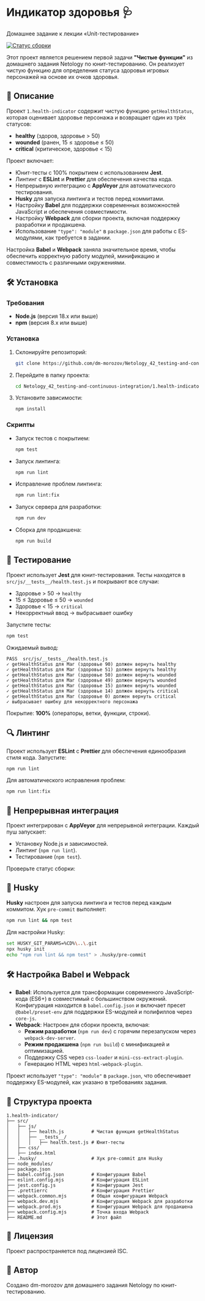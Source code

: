 # Индикатор здоровья 🩺
Домашнее задание к лекции «Unit-тестирование»

[![Статус сборки](https://ci.appveyor.com/api/projects/status/e6605ggww608a62w?svg=true)](https://ci.appveyor.com/project/dm-morozov/netology-42-testing-and-continuous-integration/)

Этот проект является решением первой задачи **"Чистые функции"** из домашнего задания Netology по юнит-тестированию. Он реализует чистую функцию для определения статуса здоровья игровых персонажей на основе их очков здоровья.

## 📖 Описание

Проект `1.health-indicator` содержит чистую функцию `getHealthStatus`, которая оценивает здоровье персонажа и возвращает один из трёх статусов:

- **healthy** (здоров, здоровье &gt; 50)
- **wounded** (ранен, 15 ≤ здоровье ≤ 50)
- **critical** (критическое, здоровье &lt; 15)

Проект включает:

- Юнит-тесты с 100% покрытием с использованием **Jest**.
- Линтинг с **ESLint** и **Prettier** для обеспечения качества кода.
- Непрерывную интеграцию с **AppVeyor** для автоматического тестирования.
- **Husky** для запуска линтинга и тестов перед коммитами.
- Настройку **Babel** для поддержки современных возможностей JavaScript и обеспечения совместимости.
- Настройку **Webpack** для сборки проекта, включая поддержку разработки и продакшена.
- Использование `"type": "module"` в `package.json` для работы с ES-модулями, как требуется в задании.

Настройка **Babel** и **Webpack** заняла значительное время, чтобы обеспечить корректную работу модулей, минификацию и совместимость с различными окружениями.

## 🛠️ Установка

### Требования

- **Node.js** (версия 18.x или выше)
- **npm** (версия 8.x или выше)

### Установка

1. Склонируйте репозиторий:

   ```bash
   git clone https://github.com/dm-morozov/Netology_42_testing-and-continuous-integration.git
   ```
2. Перейдите в папку проекта:

   ```bash
   cd Netology_42_testing-and-continuous-integration/1.health-indicator
   ```
3. Установите зависимости:

   ```bash
   npm install
   ```

### Скрипты

- Запуск тестов с покрытием:

  ```bash
  npm test
  ```
- Запуск линтинга:

  ```bash
  npm run lint
  ```
- Исправление проблем линтинга:

  ```bash
  npm run lint:fix
  ```
- Запуск сервера для разработки:

  ```bash
  npm run dev
  ```
- Сборка для продакшена:

  ```bash
  npm run build
  ```

## 🧪 Тестирование

Проект использует **Jest** для юнит-тестирования. Тесты находятся в `src/js/__tests__/health.test.js` и покрывают все случаи:

- Здоровье &gt; 50 → `healthy`
- 15 ≤ Здоровье ≤ 50 → `wounded`
- Здоровье &lt; 15 → `critical`
- Некорректный ввод → выбрасывает ошибку

Запустите тесты:

```bash
npm test
```

Ожидаемый вывод:

```
PASS  src/js/__tests__/health.test.js
✓ getHealthStatus для Маг (здоровье 90) должен вернуть healthy
✓ getHealthStatus для Маг (здоровье 51) должен вернуть healthy
✓ getHealthStatus для Маг (здоровье 50) должен вернуть wounded
✓ getHealthStatus для Маг (здоровье 49) должен вернуть wounded
✓ getHealthStatus для Маг (здоровье 15) должен вернуть wounded
✓ getHealthStatus для Маг (здоровье 14) должен вернуть critical
✓ getHealthStatus для Маг (здоровье 0) должен вернуть critical
✓ выбрасывает ошибку для некорректного персонажа
```

Покрытие: **100%** (операторы, ветки, функции, строки).

## 🔍 Линтинг

Проект использует **ESLint** с **Prettier** для обеспечения единообразия стиля кода. Запустите:

```bash
npm run lint
```

Для автоматического исправления проблем:

```bash
npm run lint:fix
```

## 🚀 Непрерывная интеграция

Проект интегрирован с **AppVeyor** для непрерывной интеграции. Каждый пуш запускает:

- Установку Node.js и зависимостей.
- Линтинг (`npm run lint`).
- Тестирование (`npm test`).

Проверьте статус сборки:

## 🐶 Husky

**Husky** настроен для запуска линтинга и тестов перед каждым коммитом. Хук `pre-commit` выполняет:

```bash
npm run lint && npm test
```

Для настройки Husky:

```bash
set HUSKY_GIT_PARAMS=%CD%\..\.git
npx husky init
echo "npm run lint && npm test" > .husky/pre-commit
```

## 🛠️ Настройка Babel и Webpack

- **Babel**: Используется для трансформации современного JavaScript-кода (ES6+) в совместимый с большинством окружений. Конфигурация находится в `babel.config.json` и включает пресет `@babel/preset-env` для поддержки ES-модулей и полифиллов через `core-js`.
- **Webpack**: Настроен для сборки проекта, включая:
  - **Режим разработки** (`npm run dev`) с горячим перезапуском через `webpack-dev-server`.
  - **Режим продакшена** (`npm run build`) с минификацией и оптимизацией.
  - Поддержку CSS через `css-loader` и `mini-css-extract-plugin`.
  - Генерацию HTML через `html-webpack-plugin`.

Проект использует `"type": "module"` в `package.json`, что обеспечивает поддержку ES-модулей, как указано в требованиях задания.

## 📂 Структура проекта

```
1.health-indicator/
├── src/
│   ├── js/
│   │   ├── health.js          # Чистая функция getHealthStatus
│   │   ├── __tests__/
│   │   │   ├── health.test.js # Юнит-тесты
│   ├── css/
│   ├── index.html
├── .husky/                    # Хук pre-commit для Husky
├── node_modules/
├── package.json
├── babel.config.json          # Конфигурация Babel
├── eslint.config.mjs          # Конфигурация ESLint
├── jest.config.js             # Конфигурация Jest
├── .prettierrc                # Конфигурация Prettier
├── webpack.common.mjs         # Общая конфигурация Webpack
├── webpack.dev.mjs            # Конфигурация Webpack для разработки
├── webpack.prod.mjs           # Конфигурация Webpack для продакшена
├── webpack.config.mjs         # Точка входа Webpack
├── README.md                  # Этот файл
```

## 📜 Лицензия

Проект распространяется под лицензией ISC.

## 🙌 Автор

Создано dm-morozov для домашнего задания Netology по юнит-тестированию.